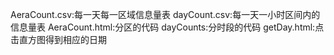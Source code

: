AeraCount.csv:每一天每一区域信息量表
dayCount.csv:每一天一小时区间内的信息量表
AeraCount.html:分区的代码
dayCounts:分时段的代码
getDay.html:点击直方图得到相应的日期